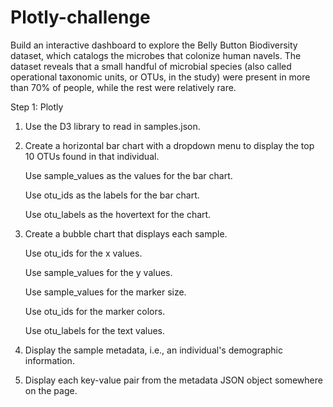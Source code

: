 # Plotly-challenge
Build an interactive dashboard to explore the Belly Button Biodiversity dataset, which catalogs the microbes that colonize human navels.
The dataset reveals that a small handful of microbial species (also called operational taxonomic units, or OTUs, in the study) were present in more than 70% of people, while the rest were relatively rare.

Step 1: Plotly


1. Use the D3 library to read in samples.json.


2. Create a horizontal bar chart with a dropdown menu to display the top 10 OTUs found in that individual.




      Use sample_values as the values for the bar chart.


      Use otu_ids as the labels for the bar chart.


      Use otu_labels as the hovertext for the chart.

3. Create a bubble chart that displays each sample.



      Use otu_ids for the x values.


      Use sample_values for the y values.


      Use sample_values for the marker size.


      Use otu_ids for the marker colors.


      Use otu_labels for the text values.

4. Display the sample metadata, i.e., an individual's demographic information.


5. Display each key-value pair from the metadata JSON object somewhere on the page.
